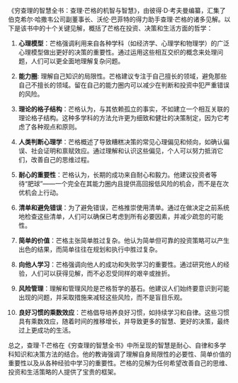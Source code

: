 《穷查理的智慧全书：查理·芒格的机智与智慧》，由彼得·D·考夫曼编纂，汇集了伯克希尔·哈撒韦公司副董事长、沃伦·巴菲特的得力助手查理·芒格的诸多见解。以下是该书中的十个关键见解，概括了芒格在投资、决策和生活方面的哲学：

1. **心理模型**：芒格强调利用来自各种学科（如经济学、心理学和物理学）的广泛心理模型做出更好的决策的重要性。通过运用这些相互交织的概念来处理问题，人们可以更全面地理解复杂问题。

2. **能力圈**: 理解自己知识的局限性。芒格建议专注于自己擅长的领域，避免那些自己不擅长的领域。留在自己的能力圈内可以减少在判断和投资中犯严重错误的风险。

3. **理论的格子结构**：芒格认为，与其依赖孤立的事实，不如建立一个相互关联的理论格子结构。这种多学科的方法允许更为细致和健壮的决策制定，因为它考虑了各种观点和原则。

4. **人类判断心理学**：芒格概述了导致糟糕决策的常见心理偏见和倾向，如确认偏误、社会证明和禀赋效应。通过理解和认识这些偏见，个人可以努力抵消它们，改善自己的思维过程。

5. **耐心的重要性**：芒格认为，长期的成功来自耐心和毅力。他建议投资者等待“肥球”——一个完全在其能力圈内且提供高回报低风险的机会，而不是在次优机会上行动。

6. **清单和避免错误**：为了避免错误，芒格推崇使用清单。通过在做决定之前系统地检查这些清单，人们可以确保已考虑到所有必要因素，并减少疏忽的可能性。

7. **简单的价值**：芒格主张简单胜过复杂。他认为简单但可靠的投资策略可以产生出色的结果，而简单往往在规划和执行中胜过复杂。

8. **向他人学习**：芒格强调向他人的成功和失败学习的重要性。通过研究他人的经验，人们可以获得见解，而不必忍受同样的艰辛或挫折。

9. **风险管理**：理解和管理风险是芒格哲学的基石。他建议人们始终要意识到可能出现的问题，并采取措施来减轻这些风险，而不是盲目乐观。

10. **良好习惯的乘数效应**：芒格倡导培养良好习惯，如持续学习和自律。这些习惯具有乘数效应，随着时间的推移增长，并导致更多的智慧、更好的决策，最终过上更成功的生活。

总之，查理·T·芒格在《穷查理的智慧全书》中所呈现的智慧是耐心、自律和多学科知识和决策方法的结合。他的教诲强调了理解自身局限性的必要性、简单价值的重要性以及从各种经验中学习的重要性。芒格的见解为任何希望改善自己的思维、投资和生活策略的人提供了宝贵的框架。